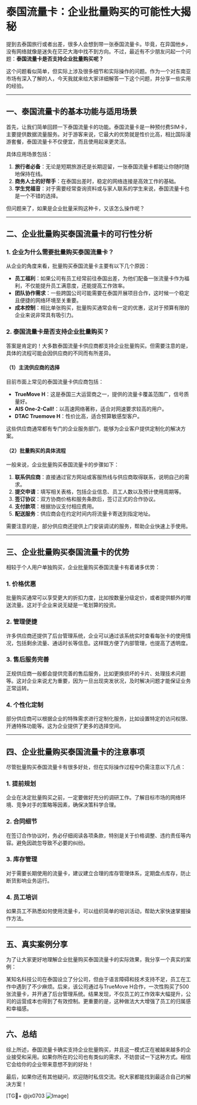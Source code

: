 # 泰国流量卡：企业批量购买的可能性大揭秘

提到去泰国旅行或者出差，很多人会想到带一张泰国流量卡。毕竟，在异国他乡，没有网络就像是迷失在茫茫大海中找不到方向。不过，最近有不少朋友问起一个问题：**泰国流量卡是否支持企业批量购买呢？**

这个问题看似简单，但实际上涉及很多细节和实际操作的问题。作为一个对东南亚市场有深入了解的人，今天我就来给大家详细解答一下这个问题，并分享一些实用的经验。

---

## 一、泰国流量卡的基本功能与适用场景

首先，让我们简单回顾一下泰国流量卡的功能。泰国流量卡是一种预付费SIM卡，主要提供数据流量服务。对于游客来说，它最大的优势就是性价比高，相比国际漫游套餐，泰国流量卡不仅便宜，而且使用起来更灵活。

具体应用场景包括：

1. **旅行者必备**：无论是短期旅游还是长期逗留，一张泰国流量卡都能让你随时随地保持在线。
2. **商务人士的好帮手**：在泰国出差时，稳定的网络连接是高效工作的基础。
3. **学生党福音**：对于需要经常查询资料或与家人联系的学生来说，泰国流量卡也是一个不错的选择。

但问题来了，如果是企业批量采购这种卡，又该怎么操作呢？

---

## 二、企业批量购买泰国流量卡的可行性分析

### 1. 企业为什么需要批量购买泰国流量卡？

从企业的角度来看，批量购买泰国流量卡主要有以下几个原因：

- **员工福利**：如果公司有员工经常前往泰国出差，为他们配备一张流量卡作为福利，不仅能提升员工满意度，还能提高工作效率。
- **团队协作需求**：一些跨国公司可能需要在泰国开展项目合作，这时候一个稳定且便捷的网络环境至关重要。
- **成本控制**：相比单张购买，批量购买通常会有一定的优惠，这对于预算有限的企业来说非常具有吸引力。

### 2. 泰国流量卡是否支持企业批量购买？

答案是肯定的！大多数泰国流量卡供应商都支持企业批量购买。但需要注意的是，具体的流程可能会因供应商的不同而有所差异。

#### （1）主流供应商的选择
目前市面上常见的泰国流量卡供应商包括：
- **TrueMove H**：这是泰国三大运营商之一，提供的流量卡覆盖范围广，信号质量好。
- **AIS One-2-Call!**：以高速网络著称，适合对网速要求较高的用户。
- **DTAC Truemove H**：性价比高，适合预算敏感型客户。

这些供应商通常都有专门的企业服务部门，能够为企业客户提供定制化的解决方案。

#### （2）批量购买的具体流程
一般来说，企业批量购买泰国流量卡的步骤如下：
1. **联系供应商**：直接通过官方网站或客服热线与供应商取得联系，说明自己的需求。
2. **提交申请**：填写相关表格，包括企业信息、员工人数以及预计使用周期等。
3. **签订协议**：双方协商价格和服务条款后，签订正式的合作协议。
4. **支付款项**：根据协议支付相应费用。
5. **配送服务**：供应商会在约定时间内将流量卡寄送到指定地址。

需要注意的是，部分供应商还提供上门安装调试的服务，帮助企业快速上手使用。

---

## 三、企业批量购买泰国流量卡的优势

相较于个人用户单独购买，企业批量购买泰国流量卡有着诸多优势：

### 1. **价格优惠**
批量购买通常可以享受更大的折扣力度，比如按数量分级定价，或者提供额外的赠送流量。这对于企业来说无疑是一笔划算的投资。

### 2. **管理便捷**
许多供应商还提供了后台管理系统，企业可以通过该系统实时查看每张卡的使用情况，包括剩余流量、通话时长等信息。这样既方便了内部管理，也提高了透明度。

### 3. **售后服务完善**
正规供应商一般都会提供完善的售后服务，比如更换损坏的卡片、处理技术问题等。这对企业来说尤为重要，因为一旦出现突发状况，及时解决问题才能保证业务正常运转。

### 4. **个性化定制**
部分供应商可以根据企业的特殊需求进行定制化服务，比如设置特定的访问权限、开通特殊功能等。这为企业提供了更多的选择空间。

---

## 四、企业批量购买泰国流量卡的注意事项

尽管批量购买泰国流量卡有很多好处，但在实际操作过程中仍需注意以下几点：

### 1. **提前规划**
企业在决定批量购买之前，一定要做好充分的调研工作。了解目标市场的网络环境、竞争对手的策略等因素，确保决策科学合理。

### 2. **合同细节**
在签订合作协议时，务必仔细阅读各项条款，特别是关于价格调整、违约责任等内容。避免因疏忽导致不必要的纠纷。

### 3. **库存管理**
对于需要长期使用的流量卡，建议建立合理的库存管理体系，定期盘点库存，防止断货影响业务运行。

### 4. **员工培训**
如果员工不熟悉如何使用流量卡，可以组织简单的培训活动，帮助大家快速掌握操作方法。

---

## 五、真实案例分享

为了让大家更好地理解企业批量购买泰国流量卡的实际效果，我分享一个真实的案例：

某知名科技公司在泰国设立了分公司，但由于语言障碍和技术支持不足，员工在工作中遇到了不少麻烦。后来，该公司通过与TrueMove H合作，一次性购买了500张流量卡，并开通了后台管理系统。结果发现，不仅员工的工作效率大幅提升，公司的运营成本也得到了有效控制。更重要的是，这种做法大大增强了员工的归属感和幸福感。

---

## 六、总结

综上所述，泰国流量卡确实支持企业批量购买，并且这一模式正在被越来越多的企业接受和采用。如果你所在的公司也有类似的需求，不妨尝试一下这种方式。相信它会给你的企业带来意想不到的好处！

最后，如果你还有其他疑问，欢迎随时私信交流。祝大家都能找到最适合自己的解决方案！

[TG💪+ @jx0703 ![Image](https://github.com/user-attachments/assets/dbca1d08-cadb-493c-b0ec-ad6f7a83f270)]